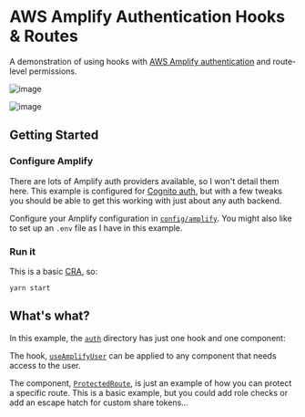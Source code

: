 # AWS Amplify Authentication Hooks & Routes

A demonstration of using hooks with [AWS Amplify authentication](https://aws-amplify.github.io/docs/js/authentication) and route-level permissions.

![image](https://user-images.githubusercontent.com/585436/69194692-a413cd00-0ade-11ea-8271-6a9ac2af8d2b.png)

![image](https://user-images.githubusercontent.com/585436/69194676-8fcfd000-0ade-11ea-99e4-154a1dc23439.png)

## Getting Started

### Configure Amplify

There are lots of Amplify auth providers available, so I won't detail them here. This example is configured for [Cognito auth](https://aws.amazon.com/cognito/), but with a few tweaks you should be able to get this working with just about any auth backend.

Configure your Amplify configuration in [`config/amplify`](src/config/amplify.js). You might also like to set up an `.env` file as I have in this example.

### Run it

This is a basic [CRA](https://github.com/facebook/create-react-app), so:

```
yarn start
```

## What's what?

In this example, the [`auth`](src/auth/) directory has just one hook and one component:

The hook, [`useAmplifyUser`](src/auth/hooks/useAmplifyUser.js) can be applied to any component that needs access to the user.

The component, [`ProtectedRoute`](src/auth/components/ProtectedRoute.js), is just an example of how you can protect a specific route. This is a basic example, but you could add role checks or add an escape hatch for custom share tokens...
